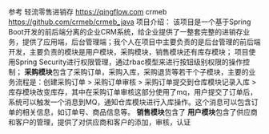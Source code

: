参考
	轻流零售进销存 https://qingflow.com
	crmeb https://github.com/crmeb/crmeb_java
项目介绍：
	该项目是一个基于Spring Boot开发的前后端分离的企业CRM系统，给企业提供了一整套完整的进销存业务，提供了应用端，后台管理端；我个人在项目中主要负责的是后台管理的前后端开发，主要负责的模块是用户模块，采购模块，销售模块还有库存模块；
	项目使用Spring Security进行权限管理，通过rbac模型来进行按钮级别权限的操作控制；
	**采购模块**包含了采购订单，采购入库，采购退货等若干个子模块，主要的业务流程是：创建采购订单 > 采购订单审核 > 采购订单提交到仓库模块记录入库 > 库存模块改变库存，其中在采购订单审核这部分使用了mq，用户提交了订单后，系统可以触发一个消息到MQ，通知仓库模块进行入库操作。这个消息可以包含订单的相关信息，如订单号、商品信息等。
	**销售模块**包含了
	**用户模块**包含了供应商和客户的管理，提供了对供应商和客户的添加，审核，认证
